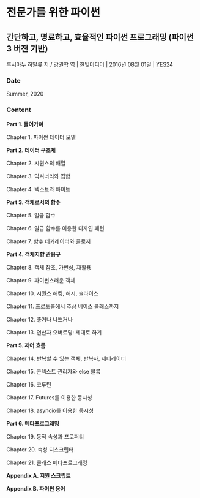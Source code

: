 # 전문가를 위한 파이썬
## 간단하고, 명료하고, 효율적인 파이썬 프로그래밍 (파이썬 3 버전 기반)
루시아누 하말류 저 / 강권학 역 | 한빛미디어  | 2016년 08월 01일 | [YES24](http://www.yes24.com/Product/Goods/30231768)

### Date
Summer, 2020

### Content
**Part 1. 들어가며**

Chapter 1. 파이썬 데이터 모델

**Part 2. 데이터 구조체**

Chapter 2. 시퀀스의 배열

Chapter 3. 딕셔너리와 집합

Chapter 4. 텍스트와 바이트

**Part 3. 객체로서의 함수**

Chapter 5. 일급 함수

Chapter 6. 일급 함수를 이용한 디자인 패턴

Chapter 7. 함수 데커레이터와 클로저

**Part 4. 객체지향 관용구**

Chapter 8. 객체 참조, 가변성, 재활용

Chapter 9. 파이썬스러운 객체

Chapter 10. 시퀀스 해킹, 해시, 슬라이스

Chapter 11. 프로토콜에서 추상 베이스 클래스까지

Chapter 12. 좋거나 나쁘거나

Chapter 13. 연산자 오버로딩: 제대로 하기

**Part 5. 제어 흐름**

Chapter 14. 반복할 수 있는 객체, 반복자, 제너레이터

Chapter 15. 콘텍스트 관리자와 else 블록

Chapter 16. 코루틴

Chapter 17. Futures를 이용한 동시성

Chapter 18. asyncio를 이용한 동시성

**Part 6. 메타프로그래밍**

Chapter 19. 동적 속성과 프로퍼티

Chapter 20. 속성 디스크립터

Chapter 21. 클래스 메타프로그래밍

**Appendix A. 지원 스크립트**

**Appendix B. 파이썬 용어**
